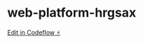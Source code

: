 # web-platform-hrgsax

[Edit in Codeflow ⚡️](https://stackblitz.com/~/github.com/marciopires7/web-platform-hrgsax)
